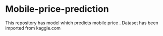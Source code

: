 # Mobile-price-prediction
This repository has model which predicts mobile price . Dataset has been imported from kaggle.com 
